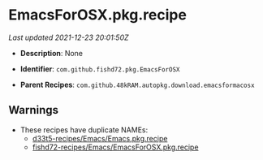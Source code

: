 # EmacsForOSX.pkg.recipe

_Last updated 2021-12-23 20:01:50Z_

- **Description**: None

- **Identifier**: `com.github.fishd72.pkg.EmacsForOSX`

- **Parent Recipes**: `com.github.48kRAM.autopkg.download.emacsformacosx`


## Warnings

- These recipes have duplicate NAMEs:
    - [d33t5-recipes/Emacs/Emacs.pkg.recipe](/autopkg-dupe-tracker/d33t5-recipes/Emacs/Emacs.pkg.recipe)
    - [fishd72-recipes/Emacs/EmacsForOSX.pkg.recipe](/autopkg-dupe-tracker/fishd72-recipes/Emacs/EmacsForOSX.pkg.recipe)